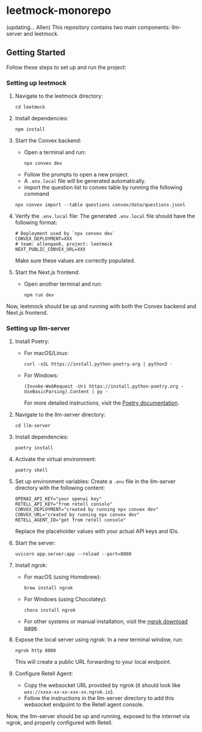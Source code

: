 # leetmock-monorepo

(updating... Allen)
This repository contains two main components: llm-server and leetmock.

## Getting Started

Follow these steps to set up and run the project:

### Setting up leetmock

1. Navigate to the leetmock directory:

   ```
   cd leetmock
   ```

2. Install dependencies:

   ```
   npm install
   ```

3. Start the Convex backend:

   - Open a terminal and run:
     ```
     npx convex dev
     ```
   - Follow the prompts to open a new project.
   - A `.env.local` file will be generated automatically.
   - import the question list to convex table by running the following command

   ```
   npx convex import --table questions convex/data/questions.jsonl
   ```

4. Verify the `.env.local` file:
   The generated `.env.local` file should have the following format:

   ```
   # Deployment used by `npx convex dev`
   CONVEX_DEPLOYMENT=XXX
   # team: allengao6, project: leetmock
   NEXT_PUBLIC_CONVEX_URL=XXX
   ```

   Make sure these values are correctly populated.

5. Start the Next.js frontend:
   - Open another terminal and run:
     ```
     npm run dev
     ```

Now, leetmock should be up and running with both the Convex backend and Next.js frontend.

### Setting up llm-server

1. Install Poetry:

   - For macOS/Linux:
     ```
     curl -sSL https://install.python-poetry.org | python3 -
     ```
   - For Windows:
     ```
     (Invoke-WebRequest -Uri https://install.python-poetry.org -UseBasicParsing).Content | py -
     ```
     For more detailed instructions, visit the [Poetry documentation](https://python-poetry.org/docs/#installation).

2. Navigate to the llm-server directory:

   ```
   cd llm-server
   ```

3. Install dependencies:

   ```
   poetry install
   ```

4. Activate the virtual environment:

   ```
   poetry shell
   ```

5. Set up environment variables:
   Create a `.env` file in the llm-server directory with the following content:

   ```
   OPENAI_API_KEY="your openai key"
   RETELL_API_KEY="from retell console"
   CONVEX_DEPLOYMENT="created by running npx convex dev"
   CONVEX_URL="created by running npx convex dev"
   RETELL_AGENT_ID="get from retell console"
   ```

   Replace the placeholder values with your actual API keys and IDs.

6. Start the server:

   ```
   uvicorn app.server:app --reload --port=8080
   ```

7. Install ngrok:

   - For macOS (using Homebrew):
     ```
     brew install ngrok
     ```
   - For Windows (using Chocolatey):
     ```
     choco install ngrok
     ```
   - For other systems or manual installation, visit the [ngrok download page](https://ngrok.com/download).

8. Expose the local server using ngrok:
   In a new terminal window, run:

   ```
   ngrok http 8080
   ```

   This will create a public URL forwarding to your local endpoint.

9. Configure Retell Agent:
   - Copy the websocket URL provided by ngrok (it should look like `wss://xxxx-xx-xx-xxx-xx.ngrok.io`).
   - Follow the instructions in the llm-server directory to add this websocket endpoint to the Retell agent console.

Now, the llm-server should be up and running, exposed to the internet via ngrok, and properly configured with Retell.
